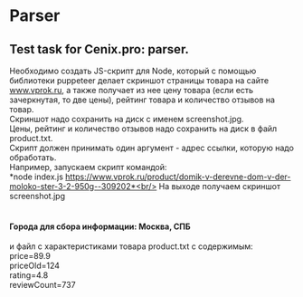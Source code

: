 # Parser
## Test task for Cenix.pro: parser.

Необходимо создать JS-скрипт для Node, который с помощью библиотеки puppeteer делает скриншот страницы товара на сайте www.vprok.ru, а также получает из нее цену товара (если есть зачеркнутая, то две цены), рейтинг товара и количество отзывов на товар.<br/>
Скриншот надо сохранить на диск с именем screenshot.jpg.<br/>
Цены, рейтинг и количество отзывов надо сохранить на диск в файл product.txt.<br/>
Скрипт должен принимать один аргумент - адрес ссылки, которую надо обработать.<br/>
Например, запускаем скрипт командой:<br/> 
*node index.js https://www.vprok.ru/product/domik-v-derevne-dom-v-der-moloko-ster-3-2-950g--309202*<br/>
На выходе получаем скриншот screenshot.jpg
<br/>
<br/>
#### Города для сбора информации: Москва, СПБ<br/>

и файл с характеристиками товара product.txt с содержимым:<br/>
price=89.9<br/>
priceOld=124<br/>
rating=4.8<br/>
reviewCount=737<br/>
